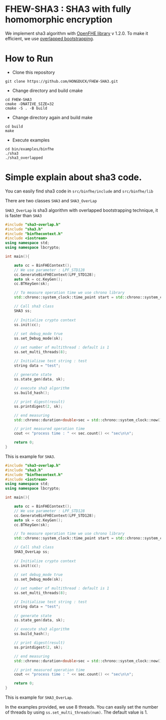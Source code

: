 # FHEW-SHA3 : SHA3 with fully homomorphic encryption

We implement sha3 algorithm with <a href="https://github.com/openfheorg/openfhe-development"> OpenFHE library</a> v 1.2.0.
To make it efficient, we use <a href="https://eprint.iacr.org/2024/1667"> overlapped bootstrapping</a>.

# How to Run

* Clone this repository
```
git clone https://github.com/HONGDUCK/FHEW-SHA3.git
```

* Change directory and build cmake
```
cd FHEW-SHA3
cmake -DNATIVE_SIZE=32
cmake -S . -B build 
```

* Change directory again and build make
```
cd build
make
```

* Execute examples
```
cd bin/examples/binfhe
./sha3
./sha3_overlapped
```

# Simple explain about sha3 code.

You can easily find sha3 code in `src/binfhe/include` and `src/binfhe/lib`

There are two classes `SHA3` and `SHA3_OverLap`

`SHA3_OverLap` is sha3 algorithm with overlapped bootstrapping technique, it is faster than `SHA3`

```cpp
#include "sha3-overlap.h"
#include "sha3.h"
#include "binfhecontext.h"
#include <iostream>
using namespace std;
using namespace lbcrypto;

int main(){

    auto cc = BinFHEContext();
    // We use parameter : LPF_STD128
    cc.GenerateBinFHEContext(LPF_STD128);
    auto sk = cc.KeyGen();
    cc.BTKeyGen(sk);

    // To measure operation time we use chrono library
    std::chrono::system_clock::time_point start = std::chrono::system_clock::now();

    // Call sha3 class
    SHA3 ss;
    
    // Initialize crypto context
    ss.init(cc);
    
    // set debug_mode true
    ss.set_Debug_mode(sk);

    // set number of multithread : default is 1
    ss.set_multi_threads(8);

    // Initializae test string : test
    string data = "test";
    
    // generate state
    ss.state_gen(data, sk);

    // execute sha3 algorithm
    ss.build_hash();

    // print digest(result)
    ss.printdigest(2, sk);

    // end measuring
    std::chrono::duration<double>sec = std::chrono::system_clock::now() - start;

    // print measured operation time
    cout << "process time : " << sec.count() << "sec\n\n";

    return 0;
}
```
This is example for `SHA3`. 

```cpp
#include "sha3-overlap.h"
#include "sha3.h"
#include "binfhecontext.h"
#include <iostream>
using namespace std;
using namespace lbcrypto;

int main(){

    auto cc = BinFHEContext();
    // We use parameter : LPF_STD128
    cc.GenerateBinFHEContext(LPF_STD128);
    auto sk = cc.KeyGen();
    cc.BTKeyGen(sk);

    // To measure operation time we use chrono library
    std::chrono::system_clock::time_point start = std::chrono::system_clock::now();

    // Call sha3 class
    SHA3_OverLap ss;
    
    // Initialize crypto context
    ss.init(cc);
    
    // set debug_mode true
    ss.set_Debug_mode(sk);

    // set number of multithread : default is 1
    ss.set_multi_threads(8);

    // Initializae test string : test
    string data = "test";
    
    // generate state
    ss.state_gen(data, sk);

    // execute sha3 algorithm
    ss.build_hash();

    // print digest(result)
    ss.printdigest(2, sk);

    // end measuring
    std::chrono::duration<double>sec = std::chrono::system_clock::now() - start;

    // print measured operation time
    cout << "process time : " << sec.count() << "sec\n\n";

    return 0;
}
```

This is example for `SHA3_OverLap`.

In the examples provided, we use 8 threads.
You can easily set the number of threads by using `ss.set_multi_threads(num)`.
The default value is 1.





